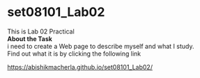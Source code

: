 # set08101_Lab02
This is Lab 02 Practical  
**About the Task**   
   i need to create a Web page to describe myself and what I study.   
Find out what it is by clicking the following link   
   
https://abishikmacherla.github.io/set08101_Lab02/
